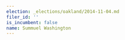 ```yaml
---
election: _elections/oakland/2014-11-04.md
filer_id: ''
is_incumbent: false
name: Summuel Washington
---
```

